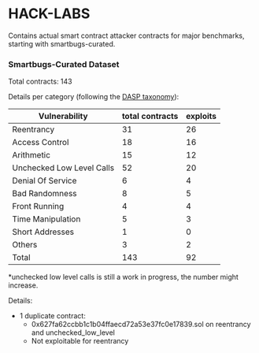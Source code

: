 # HACK-LABS

Contains actual smart contract attacker contracts for major benchmarks, starting with smartbugs-curated.


### Smartbugs-Curated Dataset
Total contracts: 143

Details per category (following the [DASP taxonomy](https://dasp.co/)): 

Vulnerability | total contracts | exploits
|-----|------|---|
Reentrancy |31 |26
Access Control | 18 | 16
Arithmetic | 15 | 12
Unchecked Low Level Calls | 52 | 20 
Denial Of Service | 6 | 4
Bad Randomness |8 | 5
Front Running | 4| 4
Time Manipulation | 5 | 3
Short Addresses | 1 | 0
Others | 3| 2
Total | 143 | 92

*unchecked low level calls is still a work in progress, the number might increase.

Details:

- 1 duplicate contract:
  - 0x627fa62ccbb1c1b04ffaecd72a53e37fc0e17839.sol on reentrancy and unchecked_low_level
  - Not exploitable for reentrancy
